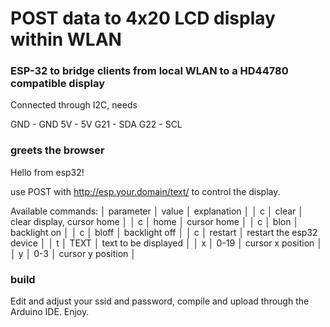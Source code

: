 POST data to 4x20 LCD display within WLAN
=========================================

### ESP-32 to bridge clients from local WLAN to a HD44780 compatible display

Connected through I2C, needs 

GND - GND
5V  - 5V
G21 - SDA
G22 - SCL

### greets the browser

Hello from esp32!

use POST with http://esp.your.domain/text/ to control the display.

Available commands:
│ parameter │ value │ explanation │
│ c │ clear   │ clear display, cursor home │
│ c │ home    │ cursor home                │
│ c │ blon    │ backlight on               │
│ c │ bloff   │ backlight off              │
│ c │ restart │ restart the esp32 device   │
│ t │ TEXT    │ text to be displayed       │
│ x │ 0-19    │ cursor x position          │
│ y │ 0-3     │ cursor y position          │

### build

Edit and adjust your ssid and password, compile and upload through the Arduino IDE. Enjoy.


